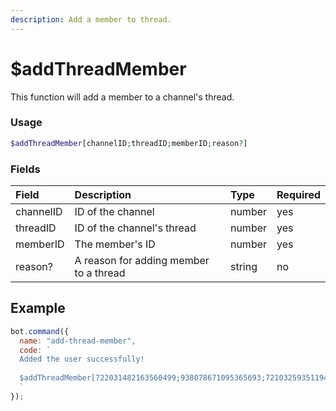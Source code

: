 ```yaml
---
description: Add a member to thread.
---
```


# $addThreadMember

This function will add a member to a channel's thread.

### Usage 

```php
$addThreadMember[channelID;threadID;memberID;reason?]
```

### Fields

| Field | Description | Type | Required |
| :--- | :--- | :--- | :--- |
| channelID | ID of the channel | number | yes |
| threadID | ID of the channel's thread | number | yes |
| memberID | The member's ID | number | yes |
| reason? | A reason for adding member to a thread | string | no |

## Example

```javascript
bot.command({
  name: "add-thread-member",
  code: `
  Added the user successfully!
  
  $addThreadMember[722031482163560499;938078671095365693;721032593511940177;Hello!]
  `
});
```
